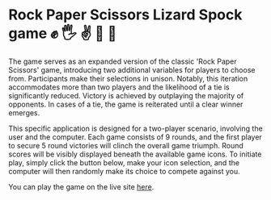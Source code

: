 # Rock Paper Scissors Lizard Spock game ✊ 🖐 ✌️ 🤏 🖖

The game serves as an expanded version of the classic 'Rock Paper Scissors' game, introducing two additional variables for players to choose from. Participants make their selections in unison. Notably, this iteration accommodates more than two players and the likelihood of a tie is significantly reduced. Victory is achieved by outplaying the majority of opponents. In cases of a tie, the game is reiterated until a clear winner emerges.

This specific application is designed for a two-player scenario, involving the user and the computer. Each game consists of 9 rounds, and the first player to secure 5 round victories will clinch the overall game triumph. Round scores will be visibly displayed beneath the available game icons. To initiate play, simply click the button below, make your icon selection, and the computer will then randomly make its choice to compete against you.

You can play the game on the live site [here](https://sasantazayoni.github.io/rock-paper-scissors-lizard-spock-game/).
